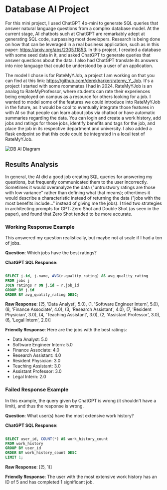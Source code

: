 # Database AI Project
For this mini project, I used ChatGPT 4o-mini to generate SQL queries that answer natural language questions from a complex database model. At the current stage, AI chatbots such at ChatGPT are remarkably adept at generating SQL code, surpassing most developers. Research is being done on how that can be leveraged in a real business application, such as in this paper: https://arxiv.org/abs/2305.11853. In this project, I created a database with some seed data in it, and asked ChatGPT to generate queries that answer questions about the data. I also had ChatGPT translate its answers into nice language that could be understood by a user of an application.

The model I chose is for RateMyYJob, a project I am working on that you can find at this link: https://github.com/derekharker/ratemy_Y_Job. It's a project I started with some roommates I had in 2024. RateMyYJob is an analog to RateMyProfessor, where students can rate their experiences being employed on campus as a resource for others looking for a job. I wanted to model some of the features we could introduce into RateMyYJob in the future, as it would be cool to eventually integrate those features in with AI so that people can learn about jobs via chatbot or have automatic summaries regarding the data. You can login and create a work history, add jobs and ratings for those jobs, identify benefits and tags for the job, and place the job in its respective department and university. I also added a flask endpoint so that this code could be integrated in a local test of RateMyYJob.

![DB AI Diagram](https://github.com/user-attachments/assets/2306c489-5356-4795-bf05-ccd235f28cd1)


## Results Analysis
In general, the AI did a good job creating SQL queries for answering my questions, but frequently communicated them to the user incorrectly. Sometimes it would overanalyze the data ("untrustwory ratings are those with low variance" rather than defining what that means); othertimes it would describe a characteristic instead of returning the data ("jobs with the most benefits include..." instead of giving me the jobs). I tried two strategies in architecting prompts for GPT: Zero Shot and Double Shot (as seen in the paper), and found that Zero Shot tended to be more accurate.

### Working Response Example
This answered my question realistically, but maybe not at scale if I had a ton of jobs.

**Question**: Which jobs have the best ratings?

**ChatGPT SQL Response**:
```sql

SELECT j.id, j.name, AVG(r.quality_rating) AS avg_quality_rating
FROM jobs j
JOIN ratings r ON j.id = r.job_id
GROUP BY j.id
ORDER BY avg_quality_rating DESC;

```
**Raw Response**: [(5, 'Data Analyst', 5.0), (1, 'Software Engineer Intern', 5.0), (8, 'Finance Associate', 4.0), (3, 'Research Assistant', 4.0), (7, 'Resident Physician', 3.0), (4, 'Teaching Assistant', 3.0), (2, 'Assistant Professor', 3.0), (6, 'Legal Intern', 2.0)]


**Friendly Response**: Here are the jobs with the best ratings:
- Data Analyst: 5.0
- Software Engineer Intern: 5.0
- Finance Associate: 4.0
- Research Assistant: 4.0
- Resident Physician: 3.0
- Teaching Assistant: 3.0
- Assistant Professor: 3.0
- Legal Intern: 2.0

### Failed Response Example
In this example, the query given by ChatGPT is wrong (it shouldn't have a limit), and thus the response is wrong.

**Question**: What user(s) have the most extensive work history?

**ChatGPT SQL Response**:
```sql

SELECT user_id, COUNT(*) AS work_history_count
FROM work_history
GROUP BY user_id
ORDER BY work_history_count DESC
LIMIT 1;
```
**Raw Response**: [(5, 1)]

**Friendly Response**: The user with the most extensive work history has an ID of 5 and has completed 1 significant job.

